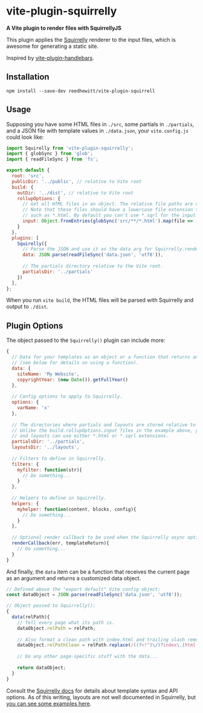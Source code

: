 # vite-plugin-squirrelly
**A Vite plugin to render files with SquirrellyJS**

This plugin applies the [Squirrelly](https://squirrelly.js.org/) renderer to the input files, which is awesome for generating a static site.

Inspired by [vite-plugin-handlebars](https://github.com/alexlafroscia/vite-plugin-handlebars).

## Installation

```
npm install --save-dev reedhewitt/vite-plugin-squirrell
```

## Usage

Supposing you have some HTML files in `./src`, some partials in `./partials`, and a JSON file with template values in `./data.json`, your `vite.config.js` could look like:

```js
import Squirelly from 'vite-plugin-squirrelly';
import { globSync } from 'glob';
import { readFileSync } from 'fs';

export default {
  root: 'src',
  publicDir: '../public', // relative to Vite root
  build: {
    outDir: '../dist', // relative to Vite root
    rollupOptions: {
      // Get all HTML files in an object. The relative file paths are used as both keys and values.
      // Note that these files should have a lowercase file extension that Vite understands,
      // such as *.html. By default you can't use *.sqrl for the input files.
      input: Object.fromEntries(globSync('src/**/*.html').map(file => [file, file]))
    }
  },
  plugins: [
    Squirelly({
      // Parse the JSON and use it as the data arg for Squirrelly.render().
      data: JSON.parse(readFileSync('data.json', 'utf8')),
      
      // The partials directory relative to the Vite root.
      partialsDir: '../partials'
    })
  ],
};
```

When you run `vite build`, the HTML files will be parsed with Squirrelly and output to `./dist`.

## Plugin Options

The object passed to the `Squirrelly()` plugin can include more:

```js
{
  // Data for your templates as an object or a function that returns an object
  // (see below for details on using a function).
  data: {
    siteName: 'My Website',
    copyrightYear: (new Date()).getFullYear()
  },
  
  // Config options to apply to Squirrelly.
  options: {
    varName: 'x'
  },
  
  // The directories where partials and layouts are stored relative to the Vite root.
  // Unlike the build.rollupOptions.input files in the example above, your partials
  // and layouts can use either *.html or *.sqrl extensions.
  partialsDir: '../partials',
  layoutsDir: '../layouts',
  
  // Filters to define in Squirrelly.
  filters: {
    myfilter: function(str){
      // Do something...
    }
  },
  
  // Helpers to define in Squirrelly.
  helpers: {
    myhelper: function(content, blocks, config){
      // Do something...
    }
  },
  
  // Optional render callback to be used when the Squirrelly async option is set to true.
  renderCallback(err, templateReturn){
    // Do something...
  }
}
```

And finally, the `data` item can be a function that receives the current page as an argument and returns a customized data object.

```js
// Defined above the "export default" Vite config object:
const dataObject = JSON.parse(readFileSync('data.json', 'utf8'));

// Object passed to Squirrelly():
{
  data(relPath){
    // Tell every page what its path is.
    dataObject.relPath = relPath;
    
    // Also format a clean path with index.html and trailing slash removed (except root slash).
    dataObject.relPathClean = relPath.replace(/((?<!^)\/)?index\.(html|sqrl)$/, '');
    
    // Do any other page-specific stuff with the data...
    
    return dataObject;
  }
}
```

Consult the [Squirrelly docs](https://squirrelly.js.org/docs) for details about template syntax and API options. As of this writing, layouts are not well documented in Squirrelly, but [you can see some examples here](https://github.com/squirrellyjs/squirrelly/tree/master/test/templates).
